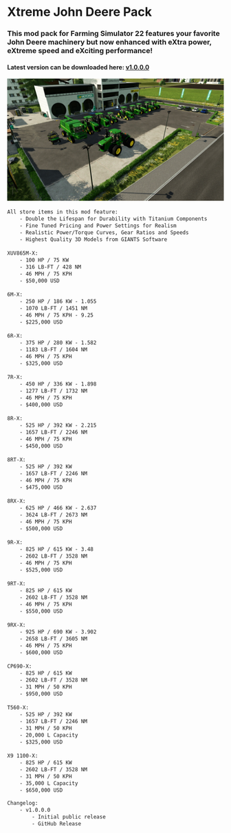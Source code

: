 # Xtreme John Deere Pack
### This mod pack for Farming Simulator 22 features your favorite John Deere machinery but now enhanced with eXtra power, eXtreme speed and eXciting performance! 

#### Latest version can be downloaded here: [v1.0.0.0](https://falkkor.io/FS22_xtremeJohnDeerePack.zip)

![Xtreme John Deere Pack Screenshot](/screenshots/xtreme_johndeere_screen1.jpg)

```
All store items in this mod feature: 
    - Double the Lifespan for Durability with Titanium Components
    - Fine Tuned Pricing and Power Settings for Realism
    - Realistic Power/Torque Curves, Gear Ratios and Speeds
    - Highest Quality 3D Models from GIANTS Software

XUV865M-X: 
    - 100 HP / 75 KW
    - 316 LB-FT / 428 NM
    - 46 MPH / 75 KPH
    - $50,000 USD

6M-X: 
    - 250 HP / 186 KW - 1.055
    - 1070 LB-FT / 1451 NM
    - 46 MPH / 75 KPH - 9.25
    - $225,000 USD

6R-X: 
    - 375 HP / 280 KW - 1.582
    - 1183 LB-FT / 1604 NM
    - 46 MPH / 75 KPH 
    - $325,000 USD

7R-X: 
    - 450 HP / 336 KW - 1.898
    - 1277 LB-FT / 1732 NM
    - 46 MPH / 75 KPH 
    - $400,000 USD

8R-X: 
    - 525 HP / 392 KW - 2.215
    - 1657 LB-FT / 2246 NM
    - 46 MPH / 75 KPH 
    - $450,000 USD

8RT-X: 
    - 525 HP / 392 KW
    - 1657 LB-FT / 2246 NM
    - 46 MPH / 75 KPH 
    - $475,000 USD

8RX-X: 
    - 625 HP / 466 KW - 2.637
    - 3624 LB-FT / 2673 NM
    - 46 MPH / 75 KPH 
    - $500,000 USD

9R-X: 
    - 825 HP / 615 KW - 3.48
    - 2602 LB-FT / 3528 NM
    - 46 MPH / 75 KPH 
    - $525,000 USD

9RT-X: 
    - 825 HP / 615 KW
    - 2602 LB-FT / 3528 NM
    - 46 MPH / 75 KPH 
    - $550,000 USD

9RX-X: 
    - 925 HP / 690 KW - 3.902
    - 2658 LB-FT / 3605 NM
    - 46 MPH / 75 KPH 
    - $600,000 USD

CP690-X: 
    - 825 HP / 615 KW
    - 2602 LB-FT / 3528 NM
    - 31 MPH / 50 KPH 
    - $950,000 USD

T560-X: 
    - 525 HP / 392 KW
    - 1657 LB-FT / 2246 NM
    - 31 MPH / 50 KPH 
    - 20,000 L Capacity
    - $325,000 USD

X9 1100-X: 
    - 825 HP / 615 KW
    - 2602 LB-FT / 3528 NM
    - 31 MPH / 50 KPH 
    - 35,000 L Capacity
    - $650,000 USD
```

```
Changelog:
    - v1.0.0.0 
        - Initial public release
        - GitHub Release
```
